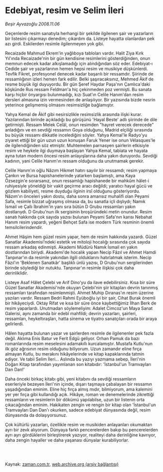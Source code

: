 # Edebiyat, resim ve Selim İleri

*Beşir Ayvazoğlu 2008.11.06*

<td class="columnist-detail">
<p>Geçenlerde resim sanatıyla herhangi bir şekilde ilgilenen şair ve yazarların bir listesini çıkarmayı denedim; çıkardım da. Listeye hayatta olanlardan pek azı girdi. Eskilerden resimle ilgilenmeyen yok gibi.</p>
<p>
<div id="haberMetinDiv">
<p> Recaizade Mahmud Ekrem'in yağlıboya tabloları vardır. Halit Ziya Kırk Yıl'ında Recaizade'nin bir gün kendisine resimlerini gösterdiğinden, onun memnun edecek kadar alkışlamadığı için alındığından söz eder. Edebiyat-ı Cedide şair ve yazarlarının hemen hepsi resim ve musikiye düşkünlerdi. Tevfik Fikret, profesyonel denecek kadar başarılı bir ressamdır. Şiirinde de ressamlığının izleri hemen fark edilir. Belki şaşıracaksınız, Mehmed Âkif de resme büyük ilgi duyuyordu. Bir gün Şeref Haydar Paşa'nın Çamlıca'daki köşkünde Rus ressam Feldman'a hiç çekinmeden poz vermişti. Bu sanata karşı hiçbir önyargısı bulunmadığı, kızı Suat'ın Celile Hanım'dan resim dersleri almasına izin vermesinden de anlaşılıyor. Bir yazısında bizde nesrin yeterince gelişmemiş olmasını resimsizliğe bağlamıştır. 
<p>Yahya Kemal de Âkif gibi nesirsizlikle resimsizlik arasında ilişki kurar. Yazılarından birinde açıkladığı bu görüşünü 'Hayal Beste' adlı şiirinde de dile getirmişti. Ressam Melek Celâl, onun resimden "hayret verecek derecede" anladığını ve en sevdiği ressamın Goya olduğunu, Madrid elçiliği sırasında bu büyük ressamı dikkatle incelediğini söyler. Yahya Kemal'le Radyo'yu ziyaret ettiği bir gün uzun uzun konuşan Faruk Yener ise onun Vélasques'le de ilgilendiğinden söz etmiştir. Muhtemelen parnasyen şairlerin etkisiyle resim ve heykele ilgi duymaya başlayan Yahya Kemal, tabiata ve hayata ayna tutan modern öncesi resim anlayışlarına daha yakın duruyordu. Sevdiği kadının, yani Celile Hanım'ın ressam olduğunu da unutmamak gerekir. 
<p>Celile Hanım'ın oğlu Nâzım Hikmet hatırı sayılır bir ressamdı; resim yapmaya Çankırı ve Bursa hapishanelerinde yatarken başlamıştı, ama Kaya Özsezgin'e sorarsanız, onun ressamlığı hapishanede bir mahkûm hâlet-i ruhiyesiyle yöneldiği bir vakit geçirme aracı değildi; yaratıcı hayal gücü ve gözlem kabiliyeti, resme duyduğu ilginin irsî olduğunu gösteriyordu. Nâzım'ın önceleri yakın dostu, daha sonra amansız muhalifi olan Peyami Safa, resimle bizzat uğraşmış olmasa da, bu sanatla içli dışlıydı; Namık İsmail ve Çallı İbrahim'in yanı sıra bütün D Grubu ressamları yakın dostlarıydı. D Grubu'nun ilk sergisinin broşüründeki metin onundur. Resim sanatı hakkında çok sayıda yazısı bulunan Peyami Safa'nın karısı Nebahat Hanım resim yapardı, yeğeni Behçet Safa ise modern Türk resminin önemli temsilcilerindendir.
<p>Ahmet Hâşim hem güzel resim yapar, hem de resim hakkında yazardı. Güzel Sanatlar Akademisi'ndeki estetik ve mitoloji hocalığı sırasında çok sayıda ressam arkadaş edinmişti. Akademi Müdürü Namık İsmail en yakın dostlarından biriydi. Akademi'de hocalık yapan Necip Fâzıl ve Ahmet Hamdi Tanpınar'ın da resimle yakından ilgili olduklarını hatırlatmak isterim. Necip Fâzıl'ın 'Beklenen Sanatkâr' başlıklı ünlü yazısı, D Grubu'nun sergilerinden birinde söylediği bir nutuktu. Tanpınar'ın resimle ilişkisi çok daha derinliklidir. 
<p>Listeye Asaf Hâlet Çelebi ve Arif Dino'yu da ilave edebilirsiniz. Kısa bir süre Güzel Sanatlar Akademisi'nde okuyan Çelebi'nin şiir kitapları devrin tanınmış ressamları tarafından resimlenmişti. Ahmet Muhip Dıranas'ın resim üzerine yazıları vardır. Ressam Bedri Rahmi Eyüboğlu iyi bir şair, Cihat Burak önemli bir hikâyeciydi. Oktay Rifat ve kısa bir süre önce kaybettiğimiz İlhan Berk de resim yaparlardı. Unutmadan söylemeliyim: Adalet Cimcoz'un Maya Sanat Galerisi, aynı zamanda bir edebî mahfildi; devrin yazarları, şairleri, ressamları, heykeltıraşları, hatta sinema ve tiyatro sanatçıları orada bir araya gelirlerdi. 
<p>Hâlen hayatta bulunan yazar ve şairlerden resimle de ilgilenenler pek fazla değil. Aklıma Enis Batur ve Ferit Edgü geliyor. Orhan Pamuk da bazı romanlarında resim meselesini adamakıllı kurcalamıştır. Mustafa Kutlu'nun ilk göz ağrısının resim olduğunu biliyorum. Uzun zamandır eline fırça almayan Kutlu, bu merakını hikâyelerinde ve kitap kapaklarında tatmin ediyor. Ve tabii Selim İleri... Aslında bu yazıyı yazmama sebep, İleri'nin Doğan Kitap tarafından yayımlanan son kitabıdır: 'İstanbul'un Tramvayları Dan Dan!' 
<p>Daha önceki birkaç kitabı gibi, yeni kitabını da sevdiği ressamların eserleriyle bezeyen İleri'nin içinde, dışarı taşmaya çabalayan bir ressamın yaşadığından eminim. Eline hiç fırça almış mıdır, bilmiyorum, ama kalemini yer yer fırça gibi kullandığı açık. Hikâye, roman ve denemelerinde zikrettiği ressamların ve resimlerin bir dökümü yapılabilse, uzun bir listenin orta çıkacağından eminim. Hakikaten zengin ve rengin bir kitap olan 'İstanbul'un Tramvayları Dan Dan'ı okurken, sadece edebiyat dünyasında değil, resim dünyasında da dolaşıyorsunuz.
<p>Çok kültürlü yazarları, özellikle resim ve musikiden anlayanları okumaktan ayrı bir zevk alıyorum. Dünyaya farklı pencerelerden bakıp bu pencerelerden ayrı ayrı gördüklerini birleştirerek yazıyor, realiteyi daha derinliğine kavrıyor, daha zengin hayaller ve daha yaşanası dünyalar kurabiliyorlar.</p></p></p></p></p></p></p></p></div>
</p>


<p><br>
		 </br></p></td>

Kaynak: [zaman.com.tr](http://zaman.com.tr/yazar.do?yazino=757270), [web.archive.org (arşiv bağlantısı)](http://web.archive.org/web/20120129150619/http://www.zaman.com.tr:80/yazar.do?yazino=757270)
